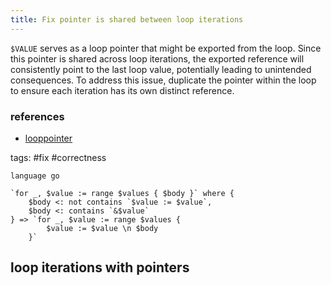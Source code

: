 ```yaml
---
title: Fix pointer is shared between loop iterations
---
```


`$VALUE` serves as a loop pointer that might be exported from the loop. Since this pointer is shared across loop iterations, the exported reference will consistently point to the last loop value, potentially leading to unintended consequences. To address this issue, duplicate the pointer within the loop to ensure each iteration has its own distinct reference.

### references

- [looppointer](https://github.com/kyoh86/looppointer)

tags: #fix #correctness

```grit
language go

`for _, $value := range $values { $body }` where {
    $body <: not contains `$value := $value`,
    $body <: contains `&$value`
} => `for _, $value := range $values { 
        $value := $value \n $body 
    }`
```

## loop iterations with pointers

```go
```

```go
```